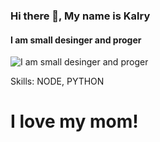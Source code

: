 ### Hi there 👋, My name is Kalry
#### I am small desinger and proger
![I am small desinger and proger](https://img.shields.io/badge/small_designer_and_python_node_js_programmer_2-_years_old_suffers_from_schizophrenia_not_real-green)

Skills: NODE, PYTHON
# I love my mom!
